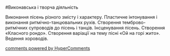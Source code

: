 <div id="hypercomments_widget" class="js-hypercomments-widget invisible"></div>


#Виконавська і творча діяльність

Виконання пісень різного  змісту і характеру. Пластичне інтонування і виконання ритмічно-танцювальних рухів. Створення темброво-ритмічних супроводів до пісень і танців. Інсценування пісень. Створення «Класного рондо». Створення варіації на тему пісні «Ой на горі жито». Ведення хороводів.

<div class="js-hypercomments-container">
    <a href="http://hypercomments.com" class="hc-link" title="comments widget">comments powered by HyperComments</a>
</div>